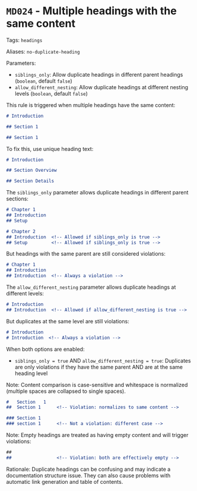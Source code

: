 # `MD024` - Multiple headings with the same content

Tags: `headings`

Aliases: `no-duplicate-heading`

Parameters:

- `siblings_only`: Allow duplicate headings in different parent headings (`boolean`, default `false`)
- `allow_different_nesting`: Allow duplicate headings at different nesting levels (`boolean`, default `false`)

This rule is triggered when multiple headings have the same content:

```markdown
# Introduction

## Section 1

## Section 1
```

To fix this, use unique heading text:

```markdown
# Introduction

## Section Overview

## Section Details
```

The `siblings_only` parameter allows duplicate headings in different parent sections:

```markdown
# Chapter 1
## Introduction
## Setup

# Chapter 2
## Introduction  <!-- Allowed if siblings_only is true -->
## Setup         <!-- Allowed if siblings_only is true -->
```

But headings with the same parent are still considered violations:

```markdown
# Chapter 1
## Introduction
## Introduction  <!-- Always a violation -->
```

The `allow_different_nesting` parameter allows duplicate headings at different levels:

```markdown
# Introduction
## Introduction  <!-- Allowed if allow_different_nesting is true -->
```

But duplicates at the same level are still violations:

```markdown
# Introduction
# Introduction  <!-- Always a violation -->
```

When both options are enabled:

- `siblings_only = true` AND `allow_different_nesting = true`: Duplicates are only violations if they have the same parent AND are at the same heading level

Note: Content comparison is case-sensitive and whitespace is normalized (multiple spaces are collapsed to single spaces).

```markdown
#   Section   1   
##  Section 1      <!-- Violation: normalizes to same content -->

### Section 1
### section 1      <!-- Not a violation: different case -->
```

Note: Empty headings are treated as having empty content and will trigger violations:

```markdown
##
##                 <!-- Violation: both are effectively empty -->
```

Rationale: Duplicate headings can be confusing and may indicate a documentation structure issue. They can also cause problems with automatic link generation and table of contents.